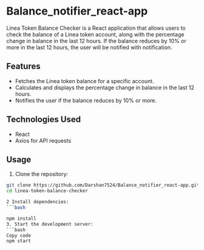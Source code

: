 # Balance_notifier_react-app
Linea Token Balance Checker is a React application that allows users to check the balance of a Linea token account, along with the percentage change in balance in the last 12 hours. If the balance reduces by 10% or more in the last 12 hours, the user will be notified with  notification.

## Features

- Fetches the Linea token balance for a specific account.
- Calculates and displays the percentage change in balance in the last 12 hours.
- Notifies the user if the balance reduces by 10% or more.

## Technologies Used

- React
- Axios for API requests

## Usage

1. Clone the repository:

```bash
git clone https://github.com/Darshan7524/Balance_notifier_react-app.git
cd linea-token-balance-checker

2 Install dependencies:
```bash

npm install
3. Start the development server:
```bash
Copy code
npm start
